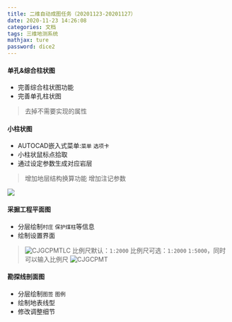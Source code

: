 ```yaml
---
title: 二维自动成图任务（20201123-20201127）
date: 2020-11-23 14:26:08
categories: 文档
tags: 三维地测系统
mathjax: ture
password: dice2
---
```


#### 单孔&综合柱状图

* 完善综合柱状图功能
* 完善单孔柱状图
> 去掉不需要实现的属性

#### 小柱状图

* AUTOCAD嵌入式菜单:`菜单` `选项卡`
* 小柱状鼠标点拾取
* 通过设定参数生成对应岩层
> 增加地层结构换算功能
> 增加注记参数

![](15955856599713.jpg)


#### 采掘工程平面图

* 分层绘制`村庄` `保护煤柱`等信息
* 绘制设置界面
> ![CJGCPMTLC](CJGCPMTLC.jpg)
> 比例尺默认：`1:2000`
> 比例尺可选：`1:2000` `1:5000`，同时可以输入比例尺
> ![CJGCPMT](CJGCPMT.jpg)


#### 勘探线剖面图

* 分层绘制`图签` `图例`
* 绘制地表线型
* 修改调整细节
